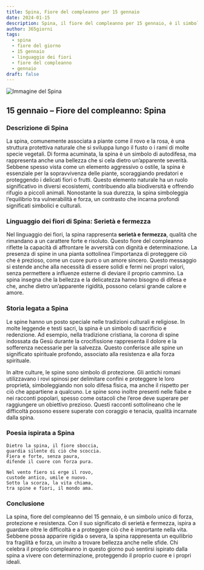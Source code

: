 ```yaml
---
title: Spina, Fiore del compleanno per 15 gennaio
date: 2024-01-15
description: Spina, il fiore del compleanno per 15 gennaio, è il simbolo di Serietà e fermezza. Scopri il suo significato unico, le storie affascinanti e la poesia che celebra la sua bellezza.
author: 365giorni
tags:
  - spina
  - fiore del giorno
  - 15 gennaio
  - linguaggio dei fiori
  - fiore del compleanno
  - gennaio
draft: false
---
```


![Immagine del Spina](https://cdn.pixabay.com/photo/2016/11/12/14/06/spur-1818848_1280.jpg)

## 15 gennaio – Fiore del compleanno: Spina

### Descrizione di Spina

La spina, comunemente associata a piante come il rovo e la rosa, è una struttura protettiva naturale che si sviluppa lungo il fusto o i rami di molte specie vegetali. Di forma acuminata, la spina è un simbolo di autodifesa, ma rappresenta anche una bellezza che si cela dietro un’apparente severità. Sebbene spesso vista come un elemento aggressivo o ostile, la spina è essenziale per la sopravvivenza delle piante, scoraggiando predatori e proteggendo i delicati fiori o frutti. Questo elemento naturale ha un ruolo significativo in diversi ecosistemi, contribuendo alla biodiversità e offrendo rifugio a piccoli animali. Nonostante la sua durezza, la spina simboleggia l’equilibrio tra vulnerabilità e forza, un contrasto che incarna profondi significati simbolici e culturali.

### Linguaggio dei fiori di Spina: Serietà e fermezza

Nel linguaggio dei fiori, la spina rappresenta **serietà e fermezza**, qualità che rimandano a un carattere forte e risoluto. Questo fiore del compleanno riflette la capacità di affrontare le avversità con dignità e determinazione. La presenza di spine in una pianta sottolinea l’importanza di proteggere ciò che è prezioso, come un cuore puro o un amore sincero. Questo messaggio si estende anche alla necessità di essere solidi e fermi nei propri valori, senza permettere a influenze esterne di deviare il proprio cammino. La spina insegna che la bellezza e la delicatezza hanno bisogno di difesa e che, anche dietro un’apparente rigidità, possono celarsi grande calore e amore.

### Storia legata a Spina

Le spine hanno un posto speciale nelle tradizioni culturali e religiose. In molte leggende e testi sacri, la spina è un simbolo di sacrificio e redenzione. Ad esempio, nella tradizione cristiana, la corona di spine indossata da Gesù durante la crocifissione rappresenta il dolore e la sofferenza necessarie per la salvezza. Questo conferisce alle spine un significato spirituale profondo, associato alla resistenza e alla forza spirituale.

In altre culture, le spine sono simbolo di protezione. Gli antichi romani utilizzavano i rovi spinosi per delimitare confini e proteggere le loro proprietà, simboleggiando non solo difesa fisica, ma anche il rispetto per ciò che appartiene a qualcuno. Le spine sono inoltre presenti nelle fiabe e nei racconti popolari, spesso come ostacoli che l’eroe deve superare per raggiungere un obiettivo prezioso. Questi racconti sottolineano che le difficoltà possono essere superate con coraggio e tenacia, qualità incarnate dalla spina.

### Poesia ispirata a Spina

```
Dietro la spina, il fiore sboccia,
guardia silente di ciò che scoccia.
Fiera e forte, senza paura,
difende il cuore con forza pura.

Nel vento fiero si erge il rovo,
custode antico, umile e nuovo.
Sotto la scorza, la vita chiama,
tra spine e fiori, il mondo ama.
```

### Conclusione

La spina, fiore del compleanno del 15 gennaio, è un simbolo unico di forza, protezione e resistenza. Con il suo significato di serietà e fermezza, ispira a guardare oltre le difficoltà e a proteggere ciò che è importante nella vita. Sebbene possa apparire rigida o severa, la spina rappresenta un equilibrio tra fragilità e forza, un invito a trovare bellezza anche nelle sfide. Chi celebra il proprio compleanno in questo giorno può sentirsi ispirato dalla spina a vivere con determinazione, proteggendo il proprio cuore e i propri ideali.